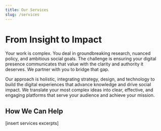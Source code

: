 ```yaml
---
title: Our Services
slug: /services
---
```


# From Insight to Impact

Your work is complex. You deal in groundbreaking research, nuanced policy, and ambitious social goals. The challenge is ensuring your digital presence communicates that value with the clarity and authority it deserves. We partner with you to bridge that gap.

Our approach is holistic, integrating strategy, design, and technology to build the digital experiences that advance knowledge and drive social impact. We translate your most complex ideas into clear, effective, and engaging platforms that serve your audience and achieve your mission.

## How We Can Help

[insert services excerpts]